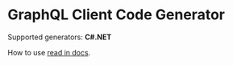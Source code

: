 # GraphQL Client Code Generator

Supported generators: **C#.NET**

How to use [read in docs](https://mihailpw.github.io/GraphQlClientCodeGenerator/).

